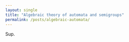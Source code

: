 ```yaml
---
layout: single
title: "Algebraic theory of automata and semigroups"
permalink: /posts/algebraic-automata/
---
```


Sup.
